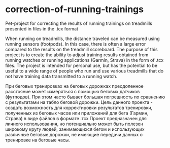 # correction-of-running-trainings
Pet-project for correcting the results of running trainings on treadmills presented in files in the .tcx format

When running on treadmills, the distance traveled can be measured using running sensors (footpods). In this case, there is often a large error compared to the results on the treadmill scoreboard. The purpose of this project is to create the ability to adjust training results obtained from running watches or running applications (Garmin, Strava) in the form of .tсx files.
The project is intended for personal use, but has the potential to be useful to a wide range of people who run and use various treadmills that do not have training data transmitted to a running watch.

При беговых тренировках на беговых дорожках преодоленное расстояние может измеряться с помощью беговых датчиков (футподов). При этом часто бывает большая погрешность по сравнению с результатами на табло беговой дорожки. Цель данного проекта - создать возможность для корректировки результатов тренировки, полученных из беговых часов или приложений для бега (Гармин, Страва) в виде файлов в формате .тсх 
Проект предназначен для личного использования, но потенциально может быть полезен широкому кругу людей, занимающихся бегом и использующих различные беговые дорожки, не имеющие передачи данных о тренировке на беговые часы.
